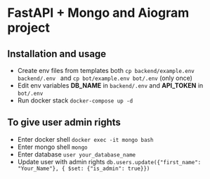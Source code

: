 # FastAPI + Mongo and Aiogram project

## Installation and usage

- Create env files from templates both ```cp backend/example.env backend/.env ``` and ```cp bot/example.env bot/.env``` (only once)
- Edit env variables **DB_NAME** in ```backend/.env``` and **API_TOKEN** in ```bot/.env```
- Run docker stack ```docker-compose up -d```

## To give user admin rights

- Enter docker shell ```docker exec -it mongo bash```
- Enter mongo shell ```mongo```
- Enter database ```user your_database_name```
- Update user with admin rights ```db.users.update({"first_name": "Your_Name"}, { $set: {"is_admin": true}})```
